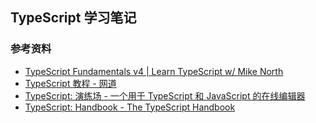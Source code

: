 ## TypeScript 学习笔记

### 参考资料

- [TypeScript Fundamentals v4 | Learn TypeScript w/ Mike North](https://www.typescript-training.com/course/fundamentals-v4)
- [TypeScript 教程 - 网道](https://wangdoc.com/typescript/)
- [TypeScript: 演练场 - 一个用于 TypeScript 和 JavaScript 的在线编辑器](https://www.typescriptlang.org/zh/play/)
- [TypeScript: Handbook - The TypeScript Handbook](https://www.typescriptlang.org/docs/handbook/intro.html)
